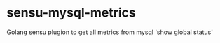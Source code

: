 sensu-mysql-metrics
===================

Golang sensu plugion to get all metrics from mysql 'show global status'
